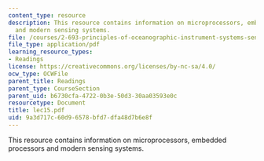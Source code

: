 ```yaml
---
content_type: resource
description: This resource contains information on microprocessors, embedded processors
  and modern sensing systems.
file: /courses/2-693-principles-of-oceanographic-instrument-systems-sensors-and-measurements-13-998-spring-2004/9a3d717c60d96578bfd7dfa48d7b6e8f_lec15.pdf
file_type: application/pdf
learning_resource_types:
- Readings
license: https://creativecommons.org/licenses/by-nc-sa/4.0/
ocw_type: OCWFile
parent_title: Readings
parent_type: CourseSection
parent_uid: b6730cfa-4722-0b3e-50d3-30aa03593e0c
resourcetype: Document
title: lec15.pdf
uid: 9a3d717c-60d9-6578-bfd7-dfa48d7b6e8f
---
```

This resource contains information on microprocessors, embedded processors and modern sensing systems.